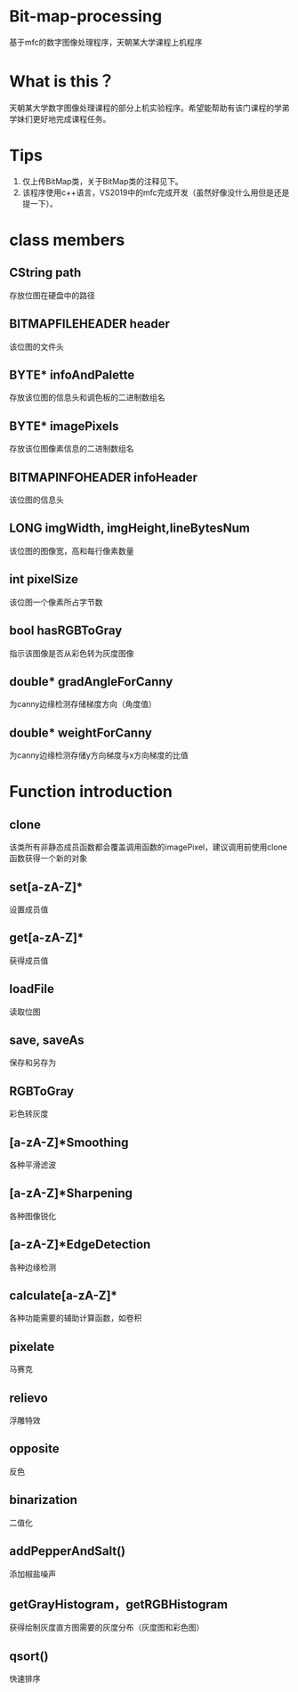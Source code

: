 # Bit-map-processing
基于mfc的数字图像处理程序，天朝某大学课程上机程序
# What is this？
天朝某大学数字图像处理课程的部分上机实验程序。希望能帮助有该门课程的学弟学妹们更好地完成课程任务。

# Tips
1. 仅上传BitMap类，关于BitMap类的注释见下。
2. 该程序使用c++语言，VS2019中的mfc完成开发（虽然好像没什么用但是还是提一下）。

# class members
## CString path
   存放位图在硬盘中的路径
## BITMAPFILEHEADER header
   该位图的文件头
## BYTE* infoAndPalette
   存放该位图的信息头和调色板的二进制数组名
## BYTE* imagePixels
   存放该位图像素信息的二进制数组名
## BITMAPINFOHEADER infoHeader
   该位图的信息头
## LONG imgWidth, imgHeight,lineBytesNum
   该位图的图像宽，高和每行像素数量
## int pixelSize
   该位图一个像素所占字节数
## bool hasRGBToGray
   指示该图像是否从彩色转为灰度图像
## double* gradAngleForCanny
   为canny边缘检测存储梯度方向（角度值）
## double* weightForCanny
   为canny边缘检测存储y方向梯度与x方向梯度的比值

# Function introduction
## clone
   该类所有非静态成员函数都会覆盖调用函数的imagePixel，建议调用前使用clone函数获得一个新的对象
## set[a-zA-Z]\*
   设置成员值
## get[a-zA-Z]\*
   获得成员值
## loadFile
   读取位图
## save, saveAs
   保存和另存为
## RGBToGray
   彩色转灰度
## [a-zA-Z]\*Smoothing
   各种平滑滤波
## [a-zA-Z]\*Sharpening
   各种图像锐化
## [a-zA-Z]\*EdgeDetection
   各种边缘检测
## calculate[a-zA-Z]\*
   各种功能需要的辅助计算函数，如卷积
## pixelate
   马赛克
## relievo
   浮雕特效
## opposite
   反色
## binarization
   二值化
## addPepperAndSalt()
   添加椒盐噪声
## getGrayHistogram，getRGBHistogram
   获得绘制灰度直方图需要的灰度分布（灰度图和彩色图）
## qsort()
   快速排序
   
